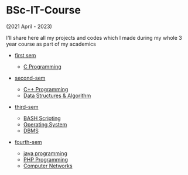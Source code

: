 # BSc-IT-Course

(2021 April - 2023)

I'll share here all my projects and codes which I made during my whole 3 year course as part of my academics

- [first sem](https://github.com/WebShivam/BSc-IT-Course/first-sem)
  - [C Programming]('#')

- [second-sem](https://github.com/WebShivam/BSc-IT-Course/second-sem)
  - [C++ Programming]('#')
  - [Data Structures & Algorithm]('#')  
  
- [third-sem]('#')
    - [BASH Scripting]('#')
    - [Operating System]('#')
    - [DBMS]('#')

- [fourth-sem](https://github.com/WebShivam/BSc-IT-Course/fourth-sem)
  - [java programming]('#')
  - [PHP Programming](https://github.com/WebShivam/BSc-IT-Course/fourth-sem/php)
  - [Computer Networks]('#')
